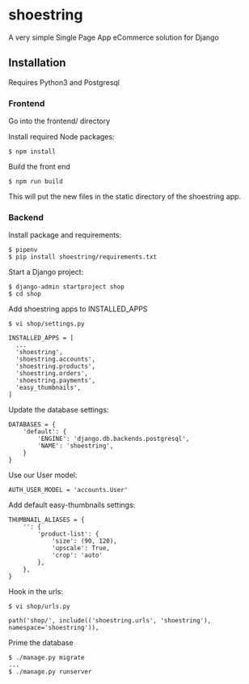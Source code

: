 # shoestring
A very simple Single Page App eCommerce solution for Django

## Installation

Requires Python3 and Postgresql

### Frontend

Go into the frontend/ directory

Install required Node packages:

    $ npm install

Build the front end

    $ npm run build

This will put the new files in the static directory of the shoestring app.

### Backend

Install package and requirements:

    $ pipenv
    $ pip install shoestring/requirements.txt

Start a Django project:

    $ django-admin startproject shop
    $ cd shop

Add shoestring apps to INSTALLED_APPS

    $ vi shop/settings.py

    INSTALLED_APPS = [
      ...
      'shoestring',
      'shoestring.accounts',
      'shoestring.products',
      'shoestring.orders',
      'shoestring.payments',
      'easy_thumbnails',
    ]

Update the database settings:

    DATABASES = {
        'default': {
            'ENGINE': 'django.db.backends.postgresql',
            'NAME': 'shoestring',
        }
    }

Use our User model:

    AUTH_USER_MODEL = 'accounts.User'

Add default easy-thumbnails settings:

    THUMBNAIL_ALIASES = {
        '': {
            'product-list': {
                'size': (90, 120),
                'upscale': True,
                'crop': 'auto'
            },
        },
    }

Hook in the urls:

    $ vi shop/urls.py

    path('shop/', include(('shoestring.urls', 'shoestring'), namespace='shoestring')),

Prime the database

    $ ./manage.py migrate
    ...
    $ ./manage.py runserver
